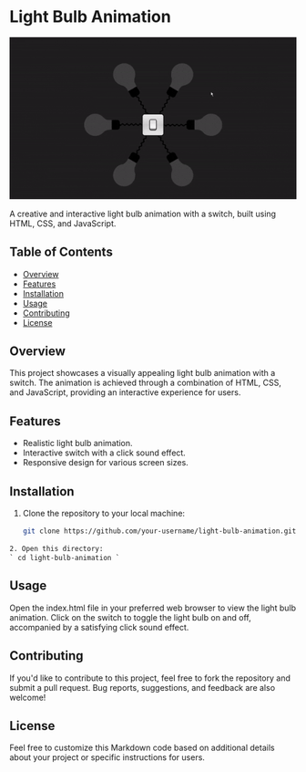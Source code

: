 # Light Bulb Animation

![Light Bulb Animation](screenshot.gif)

A creative and interactive light bulb animation with a switch, built using HTML, CSS, and JavaScript.

## Table of Contents

- [Overview](#overview)
- [Features](#features)
- [Installation](#installation)
- [Usage](#usage)
- [Contributing](#contributing)
- [License](#license)

## Overview

This project showcases a visually appealing light bulb animation with a switch. The animation is achieved through a combination of HTML, CSS, and JavaScript, providing an interactive experience for users.

## Features

- Realistic light bulb animation.
- Interactive switch with a click sound effect.
- Responsive design for various screen sizes.

## Installation

1. Clone the repository to your local machine:

   ```bash
   git clone https://github.com/your-username/light-bulb-animation.git
  ```
 2. Open this directory:
` cd light-bulb-animation `
``````
## Usage 

Open the index.html file in your preferred web browser to view the light bulb animation. Click on the switch to toggle the light bulb on and off, accompanied by a satisfying click sound effect.

## Contributing

If you'd like to contribute to this project, feel free to fork the repository and submit a pull request. Bug reports, suggestions, and feedback are also welcome!

## License


Feel free to customize this Markdown code based on additional details about your project or specific instructions for users.





  
